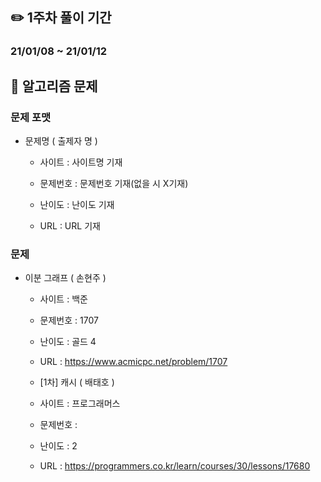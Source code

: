 ## ✏️ 1주차 풀이 기간

### 21/01/08 ~ 21/01/12



## 📒 알고리즘 문제

### 문제 포맷

- 문제명 ( 출제자 명 )

  - 사이트 : 사이트명 기재
  
  - 문제번호 : 문제번호 기재(없을 시 X기재)
  
  - 난이도 : 난이도 기재
  
  - URL : URL 기재
  
    
  

### 문제

- 이분 그래프 ( 손현주 )
  - 사이트 : 백준
  - 문제번호 : 1707
  - 난이도 : 골드 4
  - URL : https://www.acmicpc.net/problem/1707
  
  - [1차] 캐시 ( 배태호 )
  - 사이트 : 프로그래머스
  - 문제번호 : 
  - 난이도 : 2
  - URL : https://programmers.co.kr/learn/courses/30/lessons/17680